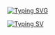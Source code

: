 <a href="https://git.io/typing-svg"><img src="https://readme-typing-svg.herokuapp.com?font=Fira+Code&pause=1000&width=435&lines=+TheZenithCoder;Love+GTA+Modding;Full+Stack+" alt="Typing SVG" /></a>

[![Typing SV](https://readme-typing-svg.herokuapp.com?font=Fira+Code&pause=1000&width=435&lines=+TheZenithCoder;Love+GTA+Modding;Full+Stack+)](https://git.io/typing-svg)



